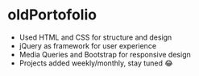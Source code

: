 # oldPortofolio

- Used HTML and CSS for structure and design
- jQuery as framework for user experience
- Media Queries and Bootstrap for responsive design
- Projects added weekly/monthly, stay tuned 😂
